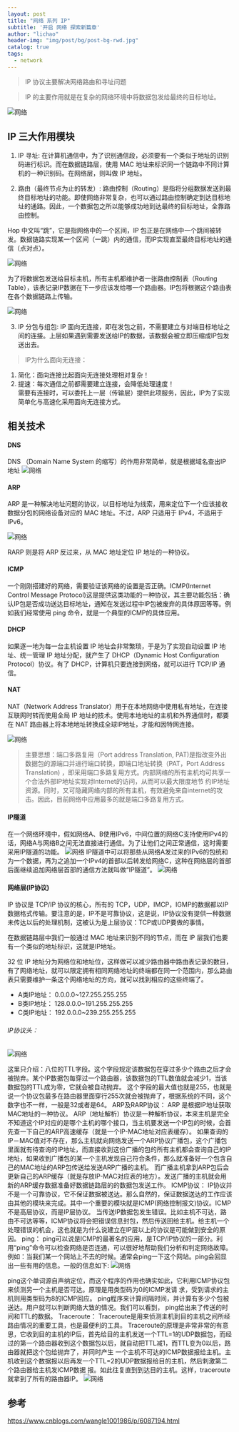 ```yaml
---
layout: post
title: "网络 系列 IP"
subtitle: '开启 网络 探索新篇章'
author: "lichao"
header-img: "img/post/bg/post-bg-rwd.jpg"
catalog: true
tags:
  - network 
---
```

 
> IP 协议主要解决网络路由和寻址问题

> IP 的主要作用就是在复杂的网络环境中将数据包发给最终的目标地址。

 ![网络](/img/network/13.png)

 ## IP 三大作用模块

1. IP 寻址: 在计算机通信中，为了识别通信段，必须要有一个类似于地址的识别码进行标识。而在数据链路层，使用 MAC 地址来标识同一个链路中不同计算机的一种识别码。在网络层，则叫做 IP 地址。

2. 路由（最终节点为止的转发）: 路由控制（Routing）是指将分组数据发送到最终目标地址的功能。即使网络非常复杂，也可以通过路由控制确定到达目标地址的通路。因此，一个数据包之所以能够成功地到达最终的目标地址，全靠路由控制。

Hop 中文叫“跳”，它是指网络中的一个区间，IP 包正是在网络中一个跳间被转发。数据链路实现某一个区间（一跳）内的通信，而IP实现直至最终目标地址的通信（点对点）。

 ![网络](/img/network/14.png)

为了将数据包发送给目标主机，所有主机都维护者一张路由控制表（Routing Table），该表记录IP数据在下一步应该发给哪一个路由器。IP包将根据这个路由表在各个数据链路上传输。

 ![网络](/img/network/15.png)

3. IP 分包与组包: IP 面向无连接，即在发包之前，不需要建立与对端目标地址之间的连接。上层如果遇到需要发送给IP的数据，该数据会被立即压缩成IP包发送出去。

> IP为什么面向无连接：
1. 简化：面向连接比起面向无连接处理相对复杂！
2. 提速：每次通信之前都需要建立连接，会降低处理速度！    
需要有连接时，可以委托上一层（传输层）提供此项服务，因此，IP为了实现简单化与高速化采用面向无连接方式。

## 相关技术
#### DNS
DNS （Domain Name System 的缩写）的作用非常简单，就是根据域名查出IP地址
 ![网络](/img/network/16.png)
#### ARP
ARP 是一种解决地址问题的协议，以目标地址为线索，用来定位下一个应该接收数据分包的网络设备对应的 MAC 地址。不过，ARP 只适用于 IPv4，不适用于 IPv6。

 ![网络](/img/network/17.png)

RARP 则是将 ARP 反过来，从 MAC 地址定位 IP 地址的一种协议。

#### ICMP
一个刚刚搭建好的网络，需要验证该网络的设置是否正确。ICMP(Internet Control Message Protocol)这是提供这类功能的一种协议，其主要功能包括：确认IP包是否成功送达目标地址，通知在发送过程中IP包被废弃的具体原因等等。例如我们经常使用 ping 命令，就是一个典型的ICMP的具体应用。
#### DHCP
如果逐一地为每一台主机设置 IP 地址会非常繁琐，于是为了实现自动设置 IP 地址、统一管理 IP 地址分配，就产生了 DHCP（Dynamic Host Configuration Protocol）协议。有了 DHCP，计算机只要连接到网络，就可以进行 TCP/IP 通信。
#### NAT
NAT（Network Address Translator）用于在本地网络中使用私有地址，在连接互联网时转而使用全局 IP 地址的技术。使用本地地址的主机和外界通信时，都要在 NAT 路由器上将本地地址转换成全球IP地址，才能和因特网连接。

 ![网络](/img/network/18.png)

> 主要思想：端口多路复用（Port address Translation, PAT)是指改变外出数据包的源端口并进行端口转换，即端口地址转换（PAT，Port Address Translation) ，即采用端口多路复用方式。内部网络的所有主机均可共享一个合法外部IP地址实现对Internet的访问，从而可以最大限度地节 约IP地址资源。同时，又可隐藏网络内部的所有主机，有效避免来自internet的攻击。因此，目前网络中应用最多的就是端口多路复用方式。




#### IP隧道
在一个网络环境中，假如网络A、B使用IPv6，中间位置的网络C支持使用IPv4的话，网络A与网络B之间无法直接进行通信。为了让他们之间正常通信，这时需要采用IP隧道的功能。
 ![网络](/img/network/19.png)
IP隧道中可以将那些从网络A发过来的IPv6的包统和为一个数据，再为之追加一个IPv4的首部以后转发给网络C，这种在网络层的首部后面继续追加网络层首部的通信方法就叫做“IP隧道”。
 ![网络](/img/network/20.png)


#### 网络层(IP协议)

IP 协议是 TCP/IP 协议的核心，所有的 TCP，UDP，IMCP，IGMP的数据都以IP数据格式传输。要注意的是，IP不是可靠协议，这是说，IP协议没有提供一种数据未传达以后的处理机制，这被认为是上层协议：TCP或UDP要做的事情。

在数据链路层中我们一般通过 MAC 地址来识别不同的节点，而在 IP 层我们也要有一个类似的地址标识，这就是IP地址。

32 位 IP 地址分为网络位和地址位，这样做可以减少路由器中路由表记录的数目，有了网络地址，就可以限定拥有相同网络地址的终端都在同一个范围内，那么路由表只需要维护一条这个网络地址的方向，就可以找到相应的这些终端了。

* A类IP地址： 0.0.0.0~127.255.255.255
* B类IP地址： 128.0.0.0~191.255.255.255
* C类IP地址： 192.0.0.0~239.255.255.255

###### IP协议头：
		
![网络](/img/network/5.png)

这里只介绍：八位的TTL字段。这个字段规定该数据包在穿过多少个路由之后才会被抛弃。某个IP数据包每穿过一个路由器，该数据包的TTL数值就会减少1，当该数据包的TTL成为零，它就会被自动抛弃。
这个字段的最大值也就是255，也就是说一个协议包最多在路由器里面穿行255次就会被抛弃了，根据系统的不同，这个数字也不一样，一般是32或者是64。
ARP及RARP协议：
ARP 是根据IP地址获取MAC地址的一种协议。
ARP（地址解析）协议是一种解析协议，本来主机是完全不知道这个IP对应的是哪个主机的哪个接口，当主机要发送一个IP包的时候，会首先查一下自己的ARP高速缓存（就是一个IP-MAC地址对应表缓存）。
如果查询的IP－MAC值对不存在，那么主机就向网络发送一个ARP协议广播包，这个广播包里面就有待查询的IP地址，而直接收到这份广播的包的所有主机都会查询自己的IP地址，如果收到广播包的某一个主机发现自己符合条件，那么就准备好一个包含自己的MAC地址的ARP包传送给发送ARP广播的主机。
而广播主机拿到ARP包后会更新自己的ARP缓存（就是存放IP-MAC对应表的地方）。发送广播的主机就会用新的ARP缓存数据准备好数据链路层的的数据包发送工作。
ICMP协议：
IP协议并不是一个可靠协议，它不保证数据被送达。那么自然的，保证数据送达的工作应该由其他的模块来完成。其中一个重要的模块就是ICMP(网络控制报文)协议。ICMP不是高层协议，而是IP层协议。
当传送IP数据包发生错误。比如主机不可达，路由不可达等等，ICMP协议将会把错误信息封包，然后传送回给主机。给主机一个处理错误的机会，这也就是为什么说建立在IP层以上的协议是可能做到安全的原因。
ping：
ping可以说是ICMP的最著名的应用，是TCP/IP协议的一部分。利用“ping”命令可以检查网络是否连通，可以很好地帮助我们分析和判定网络故障。
例如：当我们某一个网站上不去的时候。通常会ping一下这个网站。ping会回显出一些有用的信息。一般的信息如下:
![网络](/img/network/6.png)

ping这个单词源自声纳定位，而这个程序的作用也确实如此，它利用ICMP协议包来侦测另一个主机是否可达。原理是用类型码为0的ICMP发请 求，受到请求的主机则用类型码为8的ICMP回应。
ping程序来计算间隔时间，并计算有多少个包被送达。用户就可以判断网络大致的情况。我们可以看到， ping给出来了传送的时间和TTL的数据。
Traceroute：
Traceroute是用来侦测主机到目的主机之间所经路由情况的重要工具，也是最便利的工具。
Traceroute的原理是非常非常的有意思，它收到目的主机的IP后，首先给目的主机发送一个TTL=1的UDP数据包，而经过的第一个路由器收到这个数据包以后，就自动把TTL减1，而TTL变为0以后，路由器就把这个包给抛弃了，并同时产生 一个主机不可达的ICMP数据报给主机。主机收到这个数据报以后再发一个TTL=2的UDP数据报给目的主机，然后刺激第二个路由器给主机发ICMP数据 报。如此往复直到到达目的主机。这样，traceroute就拿到了所有的路由器IP。
![网络](/img/network/7.png)


## 参考
https://www.cnblogs.com/wangle1001986/p/6087194.html